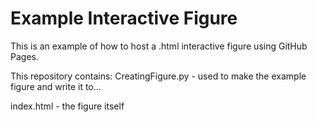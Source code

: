 # Example Interactive Figure

This is an example of how to host a .html interactive figure using GitHub Pages.

This repository contains:
CreatingFigure.py - used to make the example figure and write it to...

index.html - the figure itself
